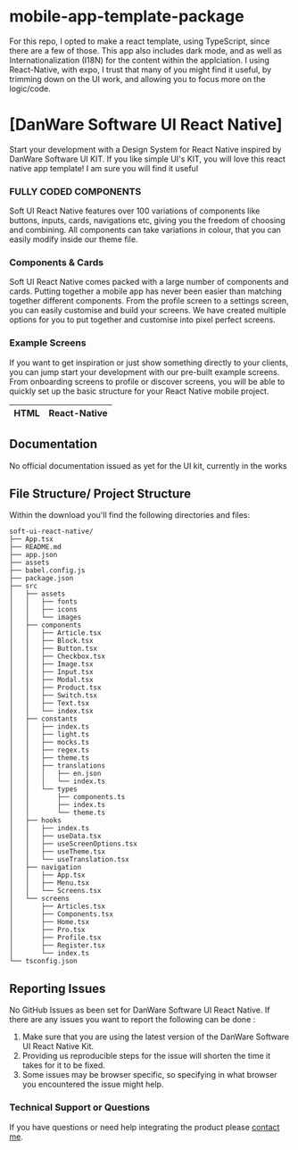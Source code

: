 # mobile-app-template-package

For this repo, I opted to make a react template, using TypeScript, since there are a few of those. This app also includes dark mode, and as well as Internationalization (I18N) for the content within the applciation. I using React-Native, with expo, I trust that many of you might find it useful, by trimming down on the UI work, and allowing you to focus more on the logic/code.

# [DanWare Software UI React Native]

Start your development with a Design System for React Native inspired by DanWare Software UI KIT. If you like simple UI's KIT, you will love this react native app template! I am sure you will find it useful

### FULLY CODED COMPONENTS

Soft UI React Native features over 100 variations of components like buttons, inputs, cards, navigations etc, giving you the freedom of choosing and combining. All components can take variations in colour, that you can easily modify inside our theme file.

### Components & Cards

Soft UI React Native comes packed with a large number of components and cards. Putting together a mobile app has never been easier than matching together different components. From the profile screen to a settings screen, you can easily customise and build your screens. We have created multiple options for you to put together and customise into pixel perfect screens.

### Example Screens

If you want to get inspiration or just show something directly to your clients, you can jump start your development with our pre-built example screens. From onboarding screens to profile or discover screens, you will be able to quickly set up the basic structure for your React Native mobile project.

| HTML | React-Native |
| ---- | ------------ |

## Documentation

No official documentation issued as yet for the UI kit, currently in the works

## File Structure/ Project Structure

Within the download you'll find the following directories and files:

```
soft-ui-react-native/
├── App.tsx
├── README.md
├── app.json
├── assets
├── babel.config.js
├── package.json
├── src
│   ├── assets
│   │   ├── fonts
│   │   ├── icons
│   │   └── images
│   ├── components
│   │   ├── Article.tsx
│   │   ├── Block.tsx
│   │   ├── Button.tsx
│   │   ├── Checkbox.tsx
│   │   ├── Image.tsx
│   │   ├── Input.tsx
│   │   ├── Modal.tsx
│   │   ├── Product.tsx
│   │   ├── Switch.tsx
│   │   ├── Text.tsx
│   │   └── index.tsx
│   ├── constants
│   │   ├── index.ts
│   │   ├── light.ts
│   │   ├── mocks.ts
│   │   ├── regex.ts
│   │   ├── theme.ts
│   │   ├── translations
│   │   │   ├── en.json
│   │   │   └── index.ts
│   │   └── types
│   │       ├── components.ts
│   │       ├── index.ts
│   │       └── theme.ts
│   ├── hooks
│   │   ├── index.ts
│   │   ├── useData.tsx
│   │   ├── useScreenOptions.tsx
│   │   ├── useTheme.tsx
│   │   └── useTranslation.tsx
│   ├── navigation
│   │   ├── App.tsx
│   │   ├── Menu.tsx
│   │   └── Screens.tsx
│   └── screens
│       ├── Articles.tsx
│       ├── Components.tsx
│       ├── Home.tsx
│       ├── Pro.tsx
│       ├── Profile.tsx
│       ├── Register.tsx
│       └── index.ts
└── tsconfig.json
```

## Reporting Issues

No GitHub Issues as been set for DanWare Software UI React Native. If there are any issues you want to report the following can be done :

1. Make sure that you are using the latest version of the DanWare Software UI React Native Kit.
2. Providing us reproducible steps for the issue will shorten the time it takes for it to be fixed.
3. Some issues may be browser specific, so specifying in what browser you encountered the issue might help.

### Technical Support or Questions

If you have questions or need help integrating the product please [contact me](https://dantelentsoe.com).
